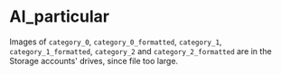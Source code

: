 # AI_particular
Images of `category_0`, `category_0_formatted`, `category_1`, `category_1_formatted`, `category_2` and `category_2_formatted` are in the Storage accounts' drives, since file too large.
